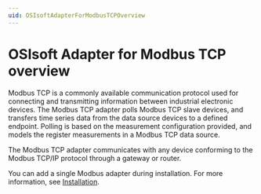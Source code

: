 ```yaml
---
uid: OSIsoftAdapterForModbusTCPOverview
---
```


# OSIsoft Adapter for Modbus TCP overview

Modbus TCP is a commonly available communication protocol used for connecting and transmitting information between industrial electronic devices. The Modbus TCP adapter polls Modbus TCP slave devices, and transfers time series data from the data source devices to a defined endpoint. Polling is based on the measurement configuration provided, and models the register measurements in a Modbus TCP data source.

The Modbus TCP adapter communicates with any device conforming to the Modbus TCP/IP protocol through a gateway or router.

You can add a single Modbus adapter during installation. For more information, see [Installation](xref:main/V1/Installation/Installation.md).
